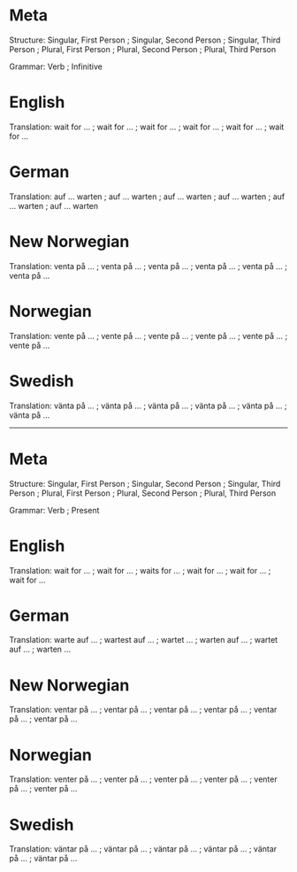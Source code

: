 Meta
====

Structure: Singular, First Person ; Singular, Second Person ; Singular, Third Person ;
           Plural, First Person   ; Plural, Second Person   ; Plural, Third Person

Grammar:   Verb ; Infinitive



English
=======

Translation: wait for … ; wait for … ; wait for … ;
             wait for … ; wait for … ; wait for …



German
======

Translation: auf … warten ; auf … warten ; auf … warten ;
             auf … warten ; auf … warten ; auf … warten



New Norwegian
=============

Translation: venta på … ; venta på … ; venta på … ;
             venta på … ; venta på … ; venta på …



Norwegian
=========

Translation: vente på … ; vente på … ; vente på … ;
             vente på … ; vente på … ; vente på …



Swedish
=======

Translation: vänta på … ; vänta på … ; vänta på … ;
             vänta på … ; vänta på … ; vänta på …



--------------------------------------------------------------------------------

Meta
====

Structure: Singular, First Person ; Singular, Second Person ; Singular, Third Person ;
           Plural, First Person   ; Plural, Second Person   ; Plural, Third Person

Grammar:   Verb ; Present



English
=======

Translation: wait for … ; wait for … ; waits for … ;
             wait for … ; wait for … ; wait for …



German
======

Translation: warte auf … ; wartest auf … ; wartet … ;
             warten auf … ; wartet auf … ; warten …



New Norwegian
=============

Translation: ventar på … ; ventar på … ; ventar på … ;
             ventar på … ; ventar på … ; ventar på …



Norwegian
=========

Translation: venter på … ; venter på … ; venter på … ;
             venter på … ; venter på … ; venter på …



Swedish
=======

Translation: väntar på … ; väntar på … ; väntar på … ;
             väntar på … ; väntar på … ; väntar på …
